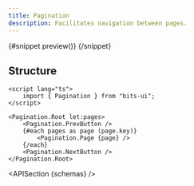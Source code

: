 ```yaml
---
title: Pagination
description: Facilitates navigation between pages.
---
```


<script>
	import { APISection, ComponentPreviewV2, PaginationDemo } from '$lib/components/index.js'
	export let schemas
</script>

<ComponentPreviewV2 name="pagination-demo" comp="Pagination">

{#snippet preview()}
<PaginationDemo />
{/snippet}

</ComponentPreviewV2>

## Structure

```svelte
<script lang="ts">
	import { Pagination } from "bits-ui";
</script>

<Pagination.Root let:pages>
	<Pagination.PrevButton />
	{#each pages as page (page.key)}
		<Pagination.Page {page} />
	{/each}
	<Pagination.NextButton />
</Pagination.Root>
```

<APISection {schemas} />

